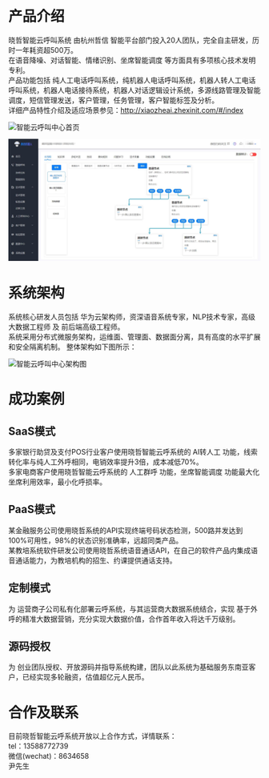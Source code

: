 
# 产品介绍
晓哲智能云呼叫系统 由杭州哲信 智能平台部门投入20人团队，完全自主研发，历时一年耗资超500万。</br>
在语音降噪、对话智能、情绪识别、坐席智能调度 等方面具有多项核心技术发明专利。</br>
产品功能包括 纯人工电话呼叫系统，纯机器人电话呼叫系统，机器人转人工电话呼叫系统，机器人电话接待系统，机器人对话逻辑设计系统，多源线路管理及智能调度，短信管理发送，客户管理，任务管理，客户智能标签及分析。</br>
详细产品特性介绍及适应场景参见：http://xiaozheai.zhexinit.com/#/index </br>

![智能云呼叫中心首页](https://github.com/yinzhaoyang/aicc/blob/master/UI-%E9%A6%96%E9%A1%B5.png)

![智能云呼叫中心话术设计](https://github.com/yinzhaoyang/aicc/blob/master/UI-%E8%AF%9D%E6%9C%AF%E8%AE%BE%E8%AE%A1.jpg)


# 系统架构
系统核心研发人员包括 华为云架构师，资深语音系统专家，NLP技术专家，高级大数据工程师 及 前后端高级工程师。</br>
系统采用分布式微服务架构，运维面、管理面、数据面分离，具有高度的水平扩展和安全隔离机制。 整体架构如下图所示：</br>

![智能云呼叫中心架构图](https://github.com/yinzhaoyang/aicc/blob/master/architecture.png)

# 成功案例
## SaaS模式
多家银行助贷及支付POS行业客户使用晓哲智能云呼系统的 AI转人工 功能，线索转化率与纯人工外呼相同，电销效率提升3倍，成本减低70%。</br>
多家电商客户使用晓哲智能云呼系统的 人工群呼 功能，坐席智能调度 功能最大化坐席利用效率，最小化呼损率。</br>

## PaaS模式
某金融服务公司使用晓哲系统的API实现终端号码状态检测，500路并发达到100%可用性，98%的状态识别准确率，远超同类产品。</br>
某教培系统软件研发公司使用晓哲系统语音通话API，在自己的软件产品内集成语音通话能力，为教培机构的招生、约课提供通话支持。</br>

## 定制模式
为 运营商子公司私有化部署云呼系统，与其运营商大数据系统结合，实现 基于外呼的精准大数据营销，充分实现大数据价值，合作首年收入将达千万级别。

## 源码授权
为 创业团队授权、开放源码并指导系统构建，团队以此系统为基础服务东南亚客户，已经实现多轮融资，估值超亿元人民币。

# 合作及联系
目前晓哲智能云呼系统开放以上合作方式，详情联系：</br>
tel：13588772739 </br>
微信(wechat)：8634658 </br>
尹先生
